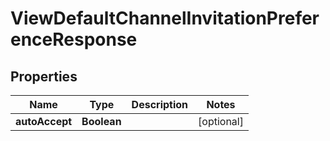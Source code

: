 

# ViewDefaultChannelInvitationPreferenceResponse


## Properties

Name | Type | Description | Notes
------------ | ------------- | ------------- | -------------
**autoAccept** | **Boolean** |  |  [optional]



